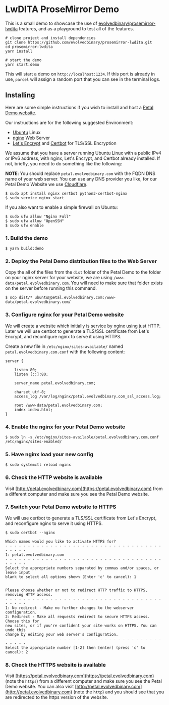 # LwDITA ProseMirror Demo

This is a small demo to showcase the use of [evolvedbinary/prosemirror-lwdita](https://github.com/evolvedbinary/prosemirror-lwdita) features, and as a playground to test all of the features.

```shell
# clone project and install dependencies
git clone https://github.com/evolvedbinary/prosemirror-lwdita.git
cd prosemirror-lwdita
yarn install

# start the demo
yarn start:demo
```

This will start a demo on `http://localhost:1234`.
If this port is already in use, `parcel` will assign a random port that you can see in the terminal logs.

## Installing
Here are some simple instructions if you wish to install and host a [Petal Demo website](https://petal.evolvedbinary.com).

Our instructions are for the following suggested Environment:
* [Ubuntu](https://www.ubuntu.com) Linux
* [nginx](https://nginx.org/en/) Web Server
* [Let's Encrypt](https://letsencrypt.org/) and [Certbot](https://certbot.eff.org/) for TLS/SSL Encryption

We assume that you have a server running Ubuntu Linux with a public IPv4 or IPv6 address, with nginx, Let's Encrypt, and Certbot already installed. If not, briefly, you need to do something like the following:

**NOTE**: You should replace `petal.evolvedbinary.com` with the FQDN DNS name of your web server. You can use any DNS provider you like, for our Petal Demo Website we use [Cloudflare](https://www.cloudflare.com).

```shell
$ sudo apt install nginx certbot python3-certbot-nginx
$ sudo service nginx start
```

If you also want to enable a simple firewall on Ubuntu:
```shell
$ sudo ufw allow "Nginx Full"
$ sudo ufw allow "OpenSSH"
$ sudo ufw enable
```

### 1. Build the demo
```shell
$ yarn build:demo
```

### 2. Deploy the Petal Demo distribution files to the Web Server
Copy the all of the files from the `dist` folder of the Petal Demo to the folder on your nginx server for your website, we are using `/www-data/petal.evolvedbinary.com`. You will need to make sure that folder exists on the server before running this command.

```shell
$ scp dist/* ubuntu@petal.evolvedbinary.com:/www-data/petal.evolvedbinary.com/
```

### 3. Configure nginx for your Petal Demo website
We will create a website which initially is service by nginx using just HTTP. Later we will use certbot to generate a TLS/SSL certificate from Let's Encrypt, and reconfigure nginx to serve it using HTTPS.

Create a new file in `/etc/nginx/sites-available/` named `petal.evolvedbinary.com.conf` with the following content:
```
server {

    listen 80;
    listen [::]:80;

    server_name petal.evolvedbinary.com;

    charset utf-8;
    access_log /var/log/nginx/petal.evolvedbinary.com_ssl_access.log;

    root /www-data/petal.evolvedbinary.com;
    index index.html;
}
```

### 4. Enable the nginx for your Petal Demo website
```shell
$ sudo ln -s /etc/nginx/sites-available/petal.evolvedbinary.com.conf /etc/nginx/sites-enabled/
```

### 5. Have nginx load your new config
```shell
$ sudo systemctl reload nginx
```

### 6. Check the HTTP website is available
Visit [http://petal.evolvedbinary.com](https://petal.evolvedbinary.com) from a different computer and make sure you see the Petal Demo website.

### 7. Switch your Petal Demo website to HTTPS
 We will use certbot to generate a TLS/SSL certificate from Let's Encrypt, and reconfigure nginx to serve it using HTTPS.

 ```shell
 $ sudo certbot --nginx

 Which names would you like to activate HTTPS for?
- - - - - - - - - - - - - - - - - - - - - - - - - - - - - - - - - - - - - - - -
1: petal.evolvedbinary.com
- - - - - - - - - - - - - - - - - - - - - - - - - - - - - - - - - - - - - - - -
Select the appropriate numbers separated by commas and/or spaces, or leave input
blank to select all options shown (Enter 'c' to cancel): 1


Please choose whether or not to redirect HTTP traffic to HTTPS, removing HTTP access.
- - - - - - - - - - - - - - - - - - - - - - - - - - - - - - - - - - - - - - - -
1: No redirect - Make no further changes to the webserver configuration.
2: Redirect - Make all requests redirect to secure HTTPS access. Choose this for
new sites, or if you're confident your site works on HTTPS. You can undo this
change by editing your web server's configuration.
- - - - - - - - - - - - - - - - - - - - - - - - - - - - - - - - - - - - - - - -
Select the appropriate number [1-2] then [enter] (press 'c' to cancel): 2
 ```

### 8. Check the HTTPS website is available
Visit [https://petal.evolvedbinary.com](https://petal.evolvedbinary.com) (note the `https`) from a different computer and make sure you see the Petal Demo website.
You can also visit [http://petal.evolvedbinary.com](http://petal.evolvedbinary.com) (note the `http`) and you should see that you are redirected to the https version of the website.
